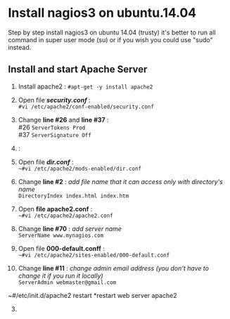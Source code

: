 # Install nagios3 on ubuntu.14.04
Step by step install nagios3 on ubuntu 14.04 (trusty) it's better to run all command in super user mode (su) or if you wish you could use "sudo" instead.

## Install and start Apache Server

1. Install apache2 : `#apt-get -y install apache2`
2. Open file _**security.conf**_ : 
   <br>`#vi /etc/apache2/conf-enabled/security.conf`
3. Change **line #26** and **line #37** :
   <br>#26 `ServerTokens Prod`
   <br>#37 `ServerSignature Off`
4.  :
   
5. Open file _**dir.conf**_ :
   <br>`~#vi /etc/apache2/mods-enabled/dir.conf`
6. Change **line #2** : _add file name that it can access only with directory's name_
   <br>`DirectoryIndex index.html index.htm`
7. Open **file apache2.conf** :
   <br>`~#vi /etc/apache2/apache2.conf`
8. Change **line #70** : _add server name_
   <br>`ServerName www.mynagios.com`
9. Open file **000-default.conff** :
   <br>`~#vi /etc/apache2/sites-enabled/000-default.conf`
10. Change **line #11** : _change admin email address (you don't have to change it if you run it locally)_
   <br>`ServerAdmin webmaster@gmail.com`
        
  ~#/etc/init.d/apache2 restart
        *restart web server apache2

3. 
